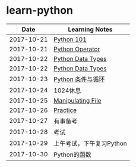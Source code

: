 # learn-python

Date | Learning Notes | 
---------|----------|
 2017-10-21 | [Python 101](./01-python-101.md) |
 2017-10-21 | [Python Operator](./02-python-operator.md) |
 2017-10-22 | [Python Data Types](./03-python-data-types.md) |
 2017-10-22 | [Python Data Types](./03-python-data-types.md) |
 2017-10-23 | [Python 条件与循环](./04-python-logic-control.md) |
 2017-10-24 | 1024休息 |
 2017-10-25 | [Manipulating File](./05-python-file.md) |
 2017-10-26 | [Practice](./06-practice.md) |
 2017-10-27 | 有事备考 |
 2017-10-28 | 考试 |
 2017-10-29 | 上午考试，下午复习Python |
 2017-10-30 | Python的函数 |